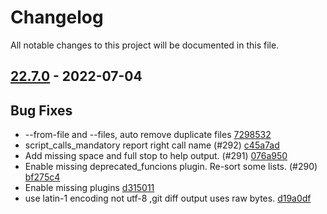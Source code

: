 # Changelog

All notable changes to this project will be documented in this file.

## [22.7.0] - 2022-07-04

## Bug Fixes
* --from-file and --files, auto remove duplicate files [7298532](https://github.com/greenbone/troubadix/commit/7298532)
* script_calls_mandatory report right call name (#292) [c45a7ad](https://github.com/greenbone/troubadix/commit/c45a7ad)
* Add missing space and full stop to help output. (#291) [076a950](https://github.com/greenbone/troubadix/commit/076a950)
* Enable missing deprecated_funcions plugin. Re-sort some lists. (#290) [bf275c4](https://github.com/greenbone/troubadix/commit/bf275c4)
* Enable missing plugins [d315011](https://github.com/greenbone/troubadix/commit/d315011)
* use latin-1 encoding not utf-8 ,git diff output uses raw bytes. [d19a0df](https://github.com/greenbone/troubadix/commit/d19a0df)

[22.7.0]: https://github.com/greenbone/troubadix/compare/22.6.6.dev1...22.7.0